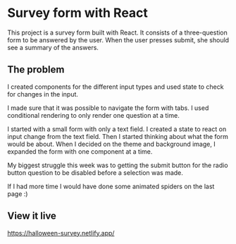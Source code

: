 # Survey form with React

This project is a survey form built with React. It consists of a three-question form to be answered by the user. When the user presses submit, she should see a summary of the answers.

## The problem

I created components for the different input types and used state to check for changes in the input.

I made sure that it was possible to navigate the form with tabs. I used conditional rendering to only render one question at a time.

I started with a small form with only a text field. I created a state to react on input change from the text field. Then I started thinking about what the form would be about.
When I decided on the theme and background image, I expanded the form with one component at a time.

My biggest struggle this week was to getting the submit button for the radio button question to be disabled before a selection was made.

If I had more time I would have done some animated spiders on the last page :)

## View it live

https://halloween-survey.netlify.app/
